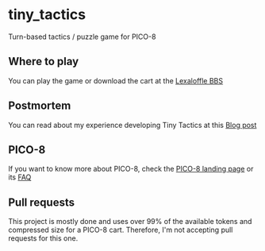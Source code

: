 # tiny_tactics
 Turn-based tactics / puzzle game for PICO-8

## Where to play
 You can play the game or download the cart at the [Lexaloffle BBS](https://www.lexaloffle.com/bbs/)
 
## Postmortem
 You can read about my experience developing Tiny Tactics at this [Blog post](https://www.lexaloffle.com/bbs/)
 
 ## PICO-8
  If you want to know more about PICO-8, check the [PICO-8 landing page](https://www.lexaloffle.com/pico-8.php) or its [FAQ](https://www.lexaloffle.com/pico-8.php?page=faq)
 
 ## Pull requests
  This project is mostly done and uses over 99% of the available tokens and compressed size for a PICO-8 cart. Therefore, I'm not accepting pull requests for this one.
 